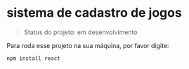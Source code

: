 # sistema de cadastro de jogos #

> Status do projeto: em desenvolvimento

Para roda esse projeto na sua máquina, por favor digite:

```
npm install react
```
